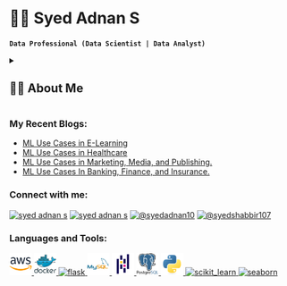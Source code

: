# 👨‍💻 Syed Adnan S 
**`Data Professional (Data Scientist | Data Analyst)`**
<details>
 <summary><h2>🕵️‍♂️ About Me</h2></summary>
 <div style="overflow: auto;">
   <div style="float: left; width: 70%;">
     I am an aspiring data scientist from India. I graduated from St. Joseph's University, Bangalore in 2022, where I majored in Physics, Mathematics and Computer Science. I have been trained in the field of data science by a company named AlmaBetter, which is one of the leading data science training companies in India. I have also completed a few interesting internships in the data science domain, that have given me a strong foundation of data skills. I have a proven track record of delivering impactful projects and effectively communicating insights. I have a burning desire to be the best data scientist I can be and therefore I am always looking for ways to improve and currently, I am trying to learn and experiment more on topics like deep learning and model deployment. In my free time I like to play football, read non fictional books, and write data science related blogs on Medium. This was just a brief introduction, but feel free to reach out to me if you want to know more about me or my projects!!
   </div>
   <div style="float: right; width: 30%;">
     <img src="https://chools.in/wp-content/uploads/data-science-2-1.gif" alt="Data Scientist" width="100" height="100">
   </div>
 </div>
</details>

### My Recent Blogs:
<!-- BLOG-POST-LIST:START -->
- [ML Use Cases in E-Learning](https://medium.com/@SyedAdnan10/ml-use-cases-in-e-learning-8d7d6a8433fc?source=rss-77d4f6b4b50------2)
- [ML Use Cases in Healthcare](https://medium.com/@SyedAdnan10/ml-use-cases-in-healthcare-5b4c2b59c5f2?source=rss-77d4f6b4b50------2)
- [ML Use Cases in Marketing, Media, and Publishing.](https://medium.com/@SyedAdnan10/ml-use-cases-in-marketing-media-and-publishing-40d72e941727?source=rss-77d4f6b4b50------2)
- [ML Use Cases In Banking, Finance, and Insurance.](https://medium.com/@SyedAdnan10/ml-use-cases-in-banking-finance-and-insurance-4912fa80cf12?source=rss-77d4f6b4b50------2)
<!-- BLOG-POST-LIST:END -->

<h3 align="left">Connect with me:</h3>
<p align="left">
<a href="https://linkedin.com/in/syed adnan s" target="blank"><img align="center" src="https://raw.githubusercontent.com/rahuldkjain/github-profile-readme-generator/master/src/images/icons/Social/linked-in-alt.svg" alt="syed adnan s" height="30" width="40" /></a>
<a href="https://kaggle.com/syed adnan s" target="blank"><img align="center" src="https://raw.githubusercontent.com/rahuldkjain/github-profile-readme-generator/master/src/images/icons/Social/kaggle.svg" alt="syed adnan s" height="30" width="40" /></a>
<a href="https://medium.com/@syedadnan10" target="blank"><img align="center" src="https://raw.githubusercontent.com/rahuldkjain/github-profile-readme-generator/master/src/images/icons/Social/medium.svg" alt="@syedadnan10" height="30" width="40" /></a>
<a href="https://www.hackerrank.com/@syedshabbir107" target="blank"><img align="center" src="https://raw.githubusercontent.com/rahuldkjain/github-profile-readme-generator/master/src/images/icons/Social/hackerrank.svg" alt="@syedshabbir107" height="30" width="40" /></a>
</p>

<h3 align="left">Languages and Tools:</h3>
<p align="left"> <a href="https://aws.amazon.com" target="_blank" rel="noreferrer"> <img src="https://raw.githubusercontent.com/devicons/devicon/master/icons/amazonwebservices/amazonwebservices-original-wordmark.svg" alt="aws" width="40" height="40"/> </a> <a href="https://www.docker.com/" target="_blank" rel="noreferrer"> <img src="https://raw.githubusercontent.com/devicons/devicon/master/icons/docker/docker-original-wordmark.svg" alt="docker" width="40" height="40"/> </a> <a href="https://flask.palletsprojects.com/" target="_blank" rel="noreferrer"> <img src="https://www.vectorlogo.zone/logos/pocoo_flask/pocoo_flask-icon.svg" alt="flask" width="40" height="40"/> </a> <a href="https://www.mysql.com/" target="_blank" rel="noreferrer"> <img src="https://raw.githubusercontent.com/devicons/devicon/master/icons/mysql/mysql-original-wordmark.svg" alt="mysql" width="40" height="40"/> </a> <a href="https://pandas.pydata.org/" target="_blank" rel="noreferrer"> <img src="https://raw.githubusercontent.com/devicons/devicon/2ae2a900d2f041da66e950e4d48052658d850630/icons/pandas/pandas-original.svg" alt="pandas" width="40" height="40"/> </a> <a href="https://www.postgresql.org" target="_blank" rel="noreferrer"> <img src="https://raw.githubusercontent.com/devicons/devicon/master/icons/postgresql/postgresql-original-wordmark.svg" alt="postgresql" width="40" height="40"/> </a> <a href="https://www.python.org" target="_blank" rel="noreferrer"> <img src="https://raw.githubusercontent.com/devicons/devicon/master/icons/python/python-original.svg" alt="python" width="40" height="40"/> </a> <a href="https://scikit-learn.org/" target="_blank" rel="noreferrer"> <img src="https://upload.wikimedia.org/wikipedia/commons/0/05/Scikit_learn_logo_small.svg" alt="scikit_learn" width="40" height="40"/> </a> <a href="https://seaborn.pydata.org/" target="_blank" rel="noreferrer"> <img src="https://seaborn.pydata.org/_images/logo-mark-lightbg.svg" alt="seaborn" width="40" height="40"/> </a> </p>
